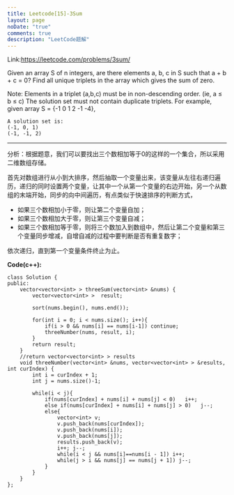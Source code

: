 ```yaml
---
title: Leetcode[15]-3Sum
layout: page
noDate: "true"
comments: true
description: "LeetCode题解" 
---
```

<article class="post post-type-normal" itemscope="" itemtype="http://schema.org/Article" style="opacity: 1; transform: translateY(0px);">

Link:https://leetcode.com/problems/3sum/

Given an array S of n integers, are there elements a, b, c in S such that a + b + c = 0? Find all unique triplets in the array which gives the sum of zero.

Note:
Elements in a triplet (a,b,c) must be in non-descending order. (ie, a ≤ b ≤ c)
The solution set must not contain duplicate triplets.
    For example, given array S = {-1 0 1 2 -1 -4},

    A solution set is:
    (-1, 0, 1)
    (-1, -1, 2)

----------

分析：根据题意，我们可以要找出三个数相加等于0的这样的一个集合，所以采用二维数组存储。

首先对数组进行从小到大排序，然后抽取一个变量出来，该变量从左往右递归遍历，递归的同时设置两个变量，让其中一个从第一个变量的右边开始，另一个从数组的末端开始，同步的向中间遍历，有点类似于快速排序的判断方式，

- 如果三个数相加小于零，则让第二个变量自加；
- 如果三个数相加大于零，则让第三个变量自减；
- 如果三个数相加等于零，则将三个数加入到数组中，然后让第二个变量和第三个变量同步增减，自增自减的过程中要判断是否有重复数字；

依次递归，直到第一个变量条件终止为止。


**Code(c++):**

```
class Solution {
public:
    vector<vector<int> > threeSum(vector<int> &nums) {
        vector<vector<int> >  result;

        sort(nums.begin(), nums.end());
    
        for(int i = 0; i < nums.size(); i++){
            if(i > 0 && nums[i] == nums[i-1]) continue;
            threeNumber(nums, result, i); 
        }
        return result;
    }
    //return vector<vector<int> > results 
    void threeNumber(vector<int> &nums, vector<vector<int> > &results, int curIndex) {
        int i = curIndex + 1;
        int j = nums.size()-1;
    
        while(i < j){
            if(nums[curIndex] + nums[i] + nums[j] < 0)   i++;
            else if(nums[curIndex] + nums[i] + nums[j] > 0)   j--;
            else{
                vector<int> v;
                v.push_back(nums[curIndex]);
                v.push_back(nums[i]);
                v.push_back(nums[j]);
                results.push_back(v);
                i++; j--;
                while(i < j && nums[i]==nums[i - 1]) i++;
                while(j > i && nums[j] == nums[j + 1]) j--;
            }
        }
    }
};
```


</article>
